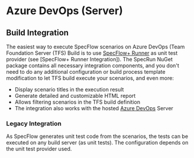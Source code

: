 # Azure DevOps (Server)

## Build Integration

The easiest way to execute SpecFlow scenarios on Azure DevOps (Team Foundation Server (TFS) Build is to use [SpecFlow+ Runner](http://www.specflow.org/plus/runner) as unit test provider (see  [SpecFlow+ Runner Integration]). The SpecRun NuGet package contains all necessary integration components, and you don't need to do any additional configuration or build process template modification to let TFS build execute your scenarios, and even more:

* Display scenario titles in the execution result
* Generate detailed and customizable HTML report
* Allows filtering scenarios in the TFS build definition
* The integration also works with the hosted [Azure DevOps](https://dev.azure.com/) Server

### Legacy Integration

As SpecFlow generates unit test code from the scenarios, the tests can be executed on any build server (as unit tests). The configuration depends on the unit test provider used.
